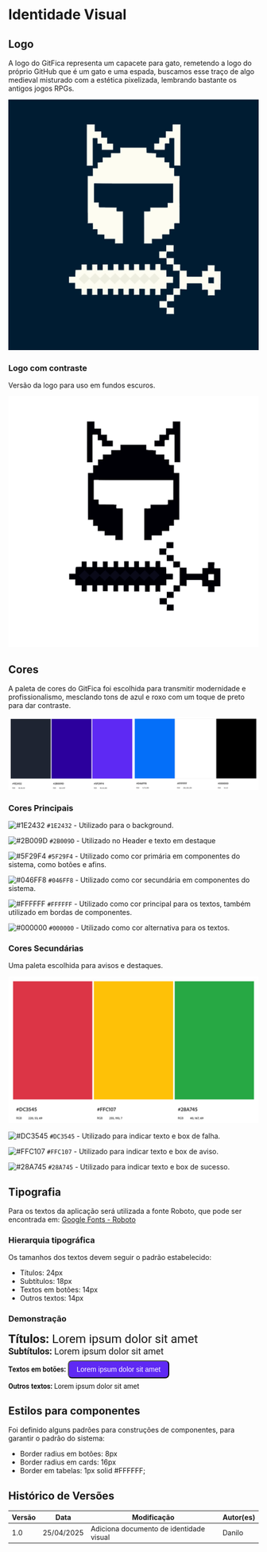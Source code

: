 # Identidade Visual

## Logo

A logo do GitFica representa um capacete para gato, remetendo a logo do próprio GitHub que é um gato e uma espada, buscamos esse traço de algo medieval misturado com a estética pixelizada, lembrando bastante os antigos jogos RPGs.

![Logo GitFica](../assets/images/logo.png)

### Logo com contraste

Versão da logo para uso em fundos escuros.

![Logo GitFica Contraste](../assets/images/logo-constrate.png)

## Cores

A paleta de cores do GitFica foi escolhida para transmitir modernidade e profissionalismo, mesclando tons de azul e roxo com um toque de preto para dar contraste.

![Paleta de Cores GitFica](../assets/images/cores.png)

### Cores Principais

![#1E2432](https://placehold.co/15x15/1E2432/1E2432.png) `#1E2432` - Utilizado para o background.

![#2B009D](https://placehold.co/15x15/2B009D/2B009D.png) `#2B009D` - Utilizado no Header e texto em destaque

![#5F29F4](https://placehold.co/15x15/5F29F4/5F29F4.png) `#5F29F4` - Utilizado como cor primária em componentes do sistema, como botões e afins.

![#046FF8](https://placehold.co/15x15/046FF8/046FF8.png) `#046FF8` - Utilizado como cor secundária em componentes do sistema.

![#FFFFFF](https://placehold.co/15x15/FFFFFF/FFFFFF.png) `#FFFFFF` - Utilizado como cor principal para os textos, também utilizado em bordas de componentes.

![#000000](https://placehold.co/15x15/000000/000000.png) `#000000` - Utilizado como cor alternativa para os textos.

### Cores Secundárias

Uma paleta escolhida para avisos e destaques.

![Paleta de Cores GitFica Secundária](../assets/images/cores-2.png)

![#DC3545](https://placehold.co/15x15/DC3545/DC3545.png) `#DC3545` - Utilizado para indicar texto e box de falha.

![#FFC107](https://placehold.co/15x15/FFC107/FFC107.png) `#FFC107` - Utilizado para indicar texto e box de aviso.

![#28A745](https://placehold.co/15x15/28A745/28A745.png) `#28A745` - Utilizado para indicar texto e box de sucesso.


## Tipografia

Para os textos da aplicação será utilizada a fonte Roboto, que pode ser encontrada em: [Google Fonts - Roboto](https://fonts.google.com/specimen/Roboto)


### Hierarquia tipográfica

Os tamanhos dos textos devem seguir o padrão estabelecido:

- Títulos: 24px
- Subtítulos: 18px
- Textos em botões: 14px
- Outros textos: 14px

### Demonstração

<div style="font-family: 'Roboto', sans-serif;">
    <span style="font-size: 24px;"><strong>Títulos: </strong>Lorem ipsum dolor sit amet</span><br />
    <span style="font-size: 18px;"><strong>Subtítulos: </strong>Lorem ipsum dolor sit amet</span><br />
    <strong style="font-size: 14px;">Textos em botões: </strong><button style="font-size: 14px; padding: 8px 16px; margin: 8px 0; background: #5F29F4; color: #ffffff;cursor: pointer; border-radius: 8px">Lorem ipsum dolor sit amet</button><br />
    <strong style="font-size: 14px;">Outros textos: </strong><span style="font-size: 14px;">Lorem ipsum dolor sit amet</span>
</div>

## Estilos para componentes

Foi definido alguns padrões para construções de componentes, para garantir o padrão do sistema:

- Border radius em botões: 8px
- Border radius em cards: 16px
- Border em tabelas: 1px solid #FFFFFF;

## Histórico de Versões

| Versão | Data       | Modificação                | Autor(es)         |
|--------|------------|----------------------------|-------------------|
|   1.0  | 25/04/2025 | Adiciona documento de identidade visual    | Danilo         |
